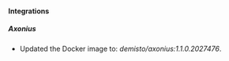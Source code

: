 
#### Integrations

##### Axonius

- Updated the Docker image to: *demisto/axonius:1.1.0.2027476*.

